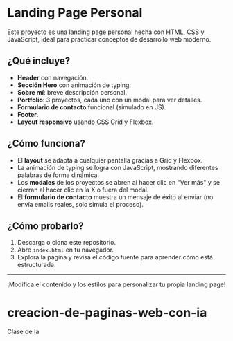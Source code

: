 # Landing Page Personal

Este proyecto es una landing page personal hecha con HTML, CSS y JavaScript, ideal para practicar conceptos de desarrollo web moderno.

## ¿Qué incluye?
- **Header** con navegación.
- **Sección Hero** con animación de typing.
- **Sobre mí**: breve descripción personal.
- **Portfolio**: 3 proyectos, cada uno con un modal para ver detalles.
- **Formulario de contacto** funcional (simulado en JS).
- **Footer**.
- **Layout responsivo** usando CSS Grid y Flexbox.

## ¿Cómo funciona?
- El **layout** se adapta a cualquier pantalla gracias a Grid y Flexbox.
- La animación de typing se logra con JavaScript, mostrando diferentes palabras de forma dinámica.
- Los **modales** de los proyectos se abren al hacer clic en "Ver más" y se cierran al hacer clic en la X o fuera del modal.
- El **formulario de contacto** muestra un mensaje de éxito al enviar (no envía emails reales, solo simula el proceso).

## ¿Cómo probarlo?
1. Descarga o clona este repositorio.
2. Abre `index.html` en tu navegador.
3. Explora la página y revisa el código fuente para aprender cómo está estructurada.

---
¡Modifica el contenido y los estilos para personalizar tu propia landing page!
# creacion-de-paginas-web-con-ia
Clase de Ia
